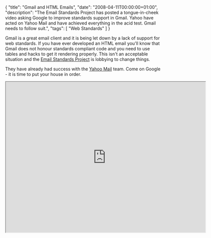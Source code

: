 {
  "title": "Gmail and HTML Emails",
  "date": "2008-04-11T00:00:00+01:00",
  "description": "The Email Standards Project has posted a tongue-in-cheek video asking Google to improve standards support in Gmail. Yahoo have acted on Yahoo Mail and have achieved everything in the acid test. Gmail needs to follow suit.",
  "tags": [
    "Web Standards"
  ]
}

Gmail is a great email client and it is being let down by a lack of support for web standards. If you have ever developed an HTML email you'll know that Gmail does not honour standards compliant code and you need to use tables and hacks to get it rendering properly. This isn't an acceptable situation and the <a href="http://www.email-standards.org/">Email Standards Project</a> is lobbying to change things.

They have already had success with the <a href="http://www.email-standards.org/blog/entry/the-impact-of-longhand-vs-shorthand-css/">Yahoo Mail</a> team. Come on Google - it is time to put your house in order.

<iframe src="https://player.vimeo.com/video/873823" width="640" height="483" allowfullscreen></iframe>
